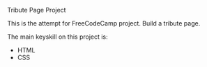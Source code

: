 Tribute Page Project

This is the attempt for FreeCodeCamp project. Build a tribute page.

The main keyskill on this project is:
- HTML
- CSS